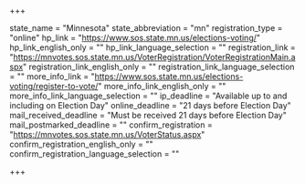+++

state_name = "Minnesota"
state_abbreviation = "mn"
registration_type = "online"
hp_link = "https://www.sos.state.mn.us/elections-voting/"
hp_link_english_only = ""
hp_link_language_selection = ""
registration_link = "https://mnvotes.sos.state.mn.us/VoterRegistration/VoterRegistrationMain.aspx"
registration_link_english_only = ""
registration_link_language_selection = ""
more_info_link = "https://www.sos.state.mn.us/elections-voting/register-to-vote/"
more_info_link_english_only = ""
more_info_link_language_selection = ""
ip_deadline = "Available up to and including on Election Day"
online_deadline = "21 days before Election Day"
mail_received_deadline = "Must be received 21 days before Election Day"
mail_postmarked_deadline = ""
confirm_registration = "https://mnvotes.sos.state.mn.us/VoterStatus.aspx"
confirm_registration_english_only = ""
confirm_registration_language_selection = ""

+++